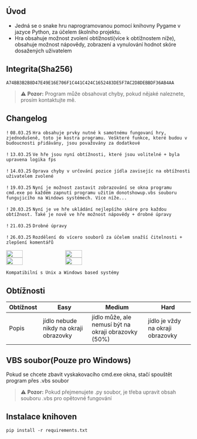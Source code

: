 ## Úvod
* Jedná se o snake hru naprogramovanou pomocí knihovny Pygame v jazyce Python, za účelem školního projektu.
* Hra obsahuje možnost zvolení obtížnosti(více k obtížnostem níže), obsahuje možnost nápovědy, zobrazení a vynulování hodnot skóre dosažených uživatelem 


## Integrita(Sha256)
```SHA-256
A74BB3B2B8D47E49E16E706F1C441C424C1652483DE5F7AC2D8DEBBDF36AB4AA
```

> ⚠️ **Pozor:**
> Program může obsahovat chyby, pokud nějaké naleznete, prosím kontaktujte mě.

## Changelog

`!` `08.03.25` `Hra obsahuje prvky nutné k samotnému fungovaní hry, zjednodušeně, toto je kostra programu. Veškteré funkce, které budou v budoucnosti přidávány, jsou považovány za dodatkové`

`!` `13.03.25` `Ve hře jsou nyní obtížnosti, které jsou volitelné + byla upravena logika fps`

`!` `14.03.25` `Oprava chyby v určování pozice jídla zavisejíc na obtížnosti uživatelem zvolené`

`!` `19.03.25` `Nyní je možnost zastavit zobrazování se okna programu cmd.exe po každém zapnutí programu užitím donotshowup.vbs souboru fungujicího na Windows systémech. Více níže...`

`!` `20.03.25` `Nyní je ve hře ukládání nejlepšího skóre pro každou obtížnost. Také je nově ve hře možnost nápovědy + drobné úpravy`

`!` `21.03.25` `Drobné úpravy`

`!` `26.03.25` `Rozdělení do vícero souborů za účelem snažší čitelnosti + zlepšení komentářů`

<div style="display: flex; gap: 10px;">
    <img src="https://github.com/Jak0ub/PyGame/blob/main/img/1.png" width="30%" height="40%">
    <img src="https://github.com/Jak0ub/PyGame/blob/main/img/2.png" width="30%" height="40%">
</div>
<div style="display: flex; gap: 10px;">
    <img src="https://github.com/Jak0ub/PyGame/blob/main/img/3.png" width="30%" height="40%">
    <img src="https://github.com/Jak0ub/PyGame/blob/main/img/4.png" width="30%" height="40%">
</div>

`Kompatibilní s Unix a Windows based systémy`

## Obtížnosti

| Obtížnost | Easy  | Medium  | Hard |
| ------- | --- | --- | --- |
| Popis | jídlo nebude nikdy na okraji obrazovky | jídlo může, ale nemusí být na okraji obrazovky (50%) | jídlo je vždy na okraji obrazovky |

## VBS soubor(Pouze pro Windows)

Pokud se chcete zbavit vyskakovacího cmd.exe okna, stačí spouštět program přes .vbs soubor
> ⚠️ **Pozor:**
> Pokud přejmenujete .py soubor, je třeba upravit obsah souboru .vbs pro opětovné fungování



## Instalace knihoven

```
pip install -r requirements.txt
```
